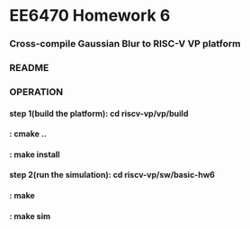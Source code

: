# EE6470 Homework 6
### Cross-compile Gaussian Blur to RISC-V VP platform
### README
### OPERATION
#### step 1(build the platform): cd riscv-vp/vp/build
#### : cmake ..
#### : make install
#### step 2(run the simulation): cd riscv-vp/sw/basic-hw6
#### : make
#### : make sim





